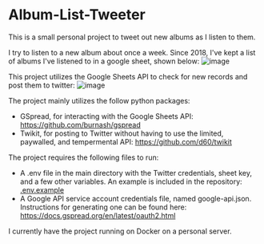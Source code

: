 # Album-List-Tweeter
This is a small personal project to tweet out new albums as I listen to them.

I try to listen to a new album about once a week. Since 2018, I've kept a list of albums I've listened to in a google sheet, shown below:
![image](https://github.com/FiniteUI/Album-List-Tweeter/assets/33558498/be465ae4-3ee7-41ea-a2dd-14044e9f48bf)

This project utilizes the Google Sheets API to check for new records and post them to twitter:
![image](https://github.com/FiniteUI/Album-List-Tweeter/assets/33558498/db2d364d-7650-4f43-8a4b-b235e19e7165)

The project mainly utilizes the follow python packages:
- GSpread, for interacting with the Google Sheets API: https://github.com/burnash/gspread
- Twikit, for posting to Twitter without having to use the limited, paywalled, and tempermental API: https://github.com/d60/twikit

The project requires the following files to run:
- A .env file in the main directory with the Twitter credentials, sheet key, and a few other variables. An example is included in the repository: [.env.example](.env.example)
- A Google API service account credentials file, named google-api.json. Instructions for generating one can be found here: https://docs.gspread.org/en/latest/oauth2.html

I currently have the project running on Docker on a personal server.
